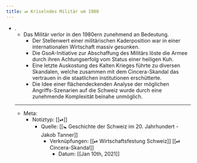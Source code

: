 ```yaml
---
title: ⏯ Kriselndes Militär um 1980
---
```


- .
	- Das Militär verlor in den 1980ern zunehmend an Bedeutung.
		- Der Stellenwert einer militärischen Kaderposition war in einer internationalen Wirtschaft massiv gesunken.
		- Die GsoA-Initiative zur Abschaffung des Militärs löste die Armee durch ihren Achtungserfolg vom Status einer heiligen Kuh.
		- Eine letzte Auskostung des Kalten Krieges führte zu diversen Skandalen, welche zusammen mit dem Cincera-Skandal das vertrauen in die staatlichen institutionen erschütterte.
		- Die Idee einer flächendeckenden Analyse der möglichen Angriffs-Szenarien auf die Schweiz wurde durch eine zunehmende Komplexität beinahe unmöglich.
	- ---
	- Meta:
		- Notiztyp: [[⏯]]
			- Quelle: [[🚼 Geschichte der Schweiz im 20. Jahrhundert - Jakob Tanner]]
				- Verknüpfungen: [[⏯ Wirtschaftsfestung Schweiz]] [[⏯ Cincera-Skandal]]
					- Datum: [[Jan 10th, 2021]]